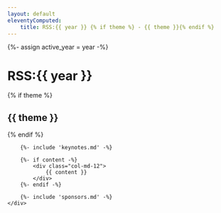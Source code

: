 ```yaml
---
layout: default
eleventyComputed:
    title: RSS:{{ year }} {% if theme %} - {{ theme }}{% endif %}
---
```

{%- assign active_year = year -%}
<div class="container">
    <div class="row">
        <div class="col-md-12">
            <h1>RSS:{{ year }}</h1>
            {% if theme %}<h2>{{ theme }}</h2>{% endif %}
        </div>

        {%- include 'keynotes.md' -%}

        {%- if content -%}
            <div class="col-md-12">
        	    {{ content }}
        	</div>
        {%- endif -%}

        {%- include 'sponsors.md' -%}
    </div>
</div>
